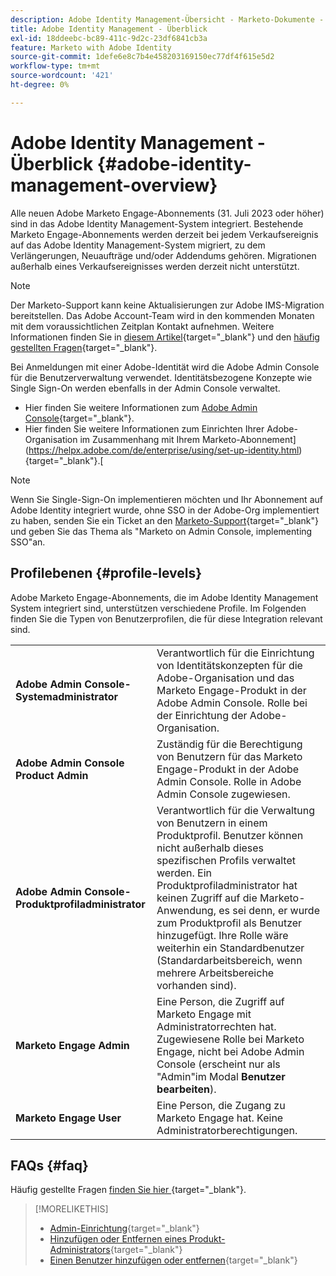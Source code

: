 ```yaml
---
description: Adobe Identity Management-Übersicht - Marketo-Dokumente - Produktdokumentation
title: Adobe Identity Management - Überblick
exl-id: 18ddeebc-bc89-411c-9d2c-23df6841cb3a
feature: Marketo with Adobe Identity
source-git-commit: 1defe6e8c7b4e458203169150ec77df4f615e5d2
workflow-type: tm+mt
source-wordcount: '421'
ht-degree: 0%

---
```


# Adobe Identity Management - Überblick {#adobe-identity-management-overview}

Alle neuen Adobe Marketo Engage-Abonnements (31. Juli 2023 oder höher) sind in das Adobe Identity Management-System integriert. Bestehende Marketo Engage-Abonnements werden derzeit bei jedem Verkaufsereignis auf das Adobe Identity Management-System migriert, zu dem Verlängerungen, Neuaufträge und/oder Addendums gehören. Migrationen außerhalb eines Verkaufsereignisses werden derzeit nicht unterstützt.

>[!NOTE]
>
>Der Marketo-Support kann keine Aktualisierungen zur Adobe IMS-Migration bereitstellen. Das Adobe Account-Team wird in den kommenden Monaten mit dem voraussichtlichen Zeitplan Kontakt aufnehmen. Weitere Informationen finden Sie in [diesem Artikel](/help/marketo/product-docs/administration/marketo-with-adobe-identity/subscription-and-user-migration/understanding-marketo-subscription-and-user-migration-to-the-adobe-admin-console.md){target="_blank"} und den [häufig gestellten Fragen](/help/marketo/product-docs/administration/marketo-with-adobe-identity/faq.md){target="_blank"}.

Bei Anmeldungen mit einer Adobe-Identität wird die Adobe Admin Console für die Benutzerverwaltung verwendet. Identitätsbezogene Konzepte wie Single Sign-On werden ebenfalls in der Admin Console verwaltet.

* Hier finden Sie weitere Informationen zum [Adobe Admin Console](https://helpx.adobe.com/de/enterprise/using/admin-console.html){target="_blank"}.
* Hier finden Sie weitere Informationen zum Einrichten Ihrer Adobe-Organisation im Zusammenhang mit Ihrem Marketo-Abonnement](https://helpx.adobe.com/de/enterprise/using/set-up-identity.html){target="_blank"}.[

>[!NOTE]
>
>Wenn Sie Single-Sign-On implementieren möchten und Ihr Abonnement auf Adobe Identity integriert wurde, ohne SSO in der Adobe-Org implementiert zu haben, senden Sie ein Ticket an den [Marketo-Support](https://nation.marketo.com/){target="_blank"} und geben Sie das Thema als &quot;Marketo on Admin Console, implementing SSO&quot;an.

## Profilebenen {#profile-levels}

Adobe Marketo Engage-Abonnements, die im Adobe Identity Management System integriert sind, unterstützen verschiedene Profile. Im Folgenden finden Sie die Typen von Benutzerprofilen, die für diese Integration relevant sind.

<table>
 <tr>
  <td><strong>Adobe Admin Console-Systemadministrator</strong></td>
  <td>Verantwortlich für die Einrichtung von Identitätskonzepten für die Adobe-Organisation und das Marketo Engage-Produkt in der Adobe Admin Console. Rolle bei der Einrichtung der Adobe-Organisation.</td>
 </tr>
 <tr>
  <td><strong>Adobe Admin Console Product Admin</strong></td>
  <td>Zuständig für die Berechtigung von Benutzern für das Marketo Engage-Produkt in der Adobe Admin Console. Rolle in Adobe Admin Console zugewiesen.</td>
 </tr>
 <tr>
  <td><strong>Adobe Admin Console-Produktprofiladministrator</strong></td>
  <td>Verantwortlich für die Verwaltung von Benutzern in einem Produktprofil. Benutzer können nicht außerhalb dieses spezifischen Profils verwaltet werden. Ein Produktprofiladministrator hat keinen Zugriff auf die Marketo-Anwendung, es sei denn, er wurde zum Produktprofil als Benutzer hinzugefügt. Ihre Rolle wäre weiterhin ein Standardbenutzer (Standardarbeitsbereich, wenn mehrere Arbeitsbereiche vorhanden sind).
</td>
 </tr>
 <tr>
  <td><strong>Marketo Engage Admin</strong></td>
  <td>Eine Person, die Zugriff auf Marketo Engage mit Administratorrechten hat. Zugewiesene Rolle bei Marketo Engage, nicht bei Adobe Admin Console (erscheint nur als "Admin"im Modal <b>Benutzer bearbeiten</b>).</td>
 </tr>
 <tr>
  <td><strong>Marketo Engage User</strong></td>
  <td>Eine Person, die Zugang zu Marketo Engage hat. Keine Administratorberechtigungen.</td>
 </tr>
</table>

## FAQs {#faq}

Häufig gestellte Fragen [finden Sie hier ](/help/marketo/product-docs/administration/marketo-with-adobe-identity/faq.md){target="_blank"}.

>[!MORELIKETHIS]
>
>* [Admin-Einrichtung](/help/marketo/product-docs/administration/marketo-with-adobe-identity/admin-setup.md){target="_blank"}
>* [Hinzufügen oder Entfernen eines Produkt-Administrators](/help/marketo/product-docs/administration/marketo-with-adobe-identity/add-or-remove-a-product-admin.md){target="_blank"}
>* [Einen Benutzer hinzufügen oder entfernen](/help/marketo/product-docs/administration/marketo-with-adobe-identity/add-or-remove-a-user.md){target="_blank"}
